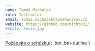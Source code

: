 ```yaml
---
name: Tomáš Michalek
role: Instructor
email: tomas.michalek@spsehavirov.cz
website: https://github.com/michto01/
#photo: kevin.jpg
---
```


[Požádejte o schůzku](https://outlook.office365.com/owa/calendar/Individulnkonzultace@spsehavirov.cz/bookings/){: .btn .btn-outline }
